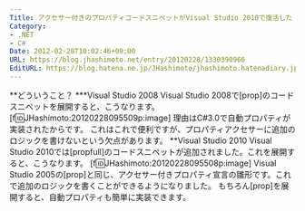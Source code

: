 ```yaml
---
Title: アクセサー付きのプロパティコードスニペットがVisual Studio 2010で復活した
Category:
- .NET
- C#
Date: 2012-02-28T10:02:46+09:00
URL: https://blog.jhashimoto.net/entry/20120228/1330390966
EditURL: https://blog.hatena.ne.jp/JHashimoto/jhashimoto.hatenadiary.jp/atom/entry/12921228815717256689
---
```


**どういうこと？
***Visual Studio 2008
Visual Studio 2008で[prop]のコードスニペットを展開すると、こうなります。
[f:id:JHashimoto:20120228095509p:image]
理由はC#3.0で自動プロパティが実装されたからです。
これはこれで便利ですが、プロパティアクセサーに追加のロジックを書けないという欠点があります。
**Visual Studio 2010
Visual Studio 2010では[propfull]のコードスニペットが追加されました。これを展開すると、こうなります。
[f:id:JHashimoto:20120228095508p:image]
Visual Studio 2005の[prop]と同じ、アクセサー付きプロパティ宣言の雛形です。これで追加のロジックを書くことができるようになりました。
もちろん[prop]を展開すると、自動プロパティも簡単に実装できます。
